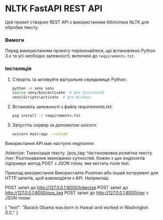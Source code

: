 # NLTK FastAPI REST API

Цей проект створює REST API з використанням бібліотеки NLTK для обробки тексту.

### Вимоги

Перед використанням проекту переконайтеся, що встановлено Python 3.x та усі необхідні залежності, включені до `requirements.txt`.

### Інсталяція

1. Створіть та активуйте віртуальне середовище Python:
   ```bash
   python -m venv venv
   source venv/bin/activate  # для Unix/macOS
   venv\Scripts\activate  # для Windows
   
2. Встановіть залежності з файлу requirements.txt:
   ```bash
   pip install -r requirements.txt

3. Запустіть сервер за допомогою uvicorn:
   ```bash
   uvicorn main:app --reload

Використання
API має наступні ендпоінти:

/tokenize: Токенізація тексту.
/pos_tag: Частиномовна розмітка тексту.
/ner: Розпізнавання іменованих сутностей.
Кожен з цих ендпоінтів підтримує метод POST з JSON тілом, яке містить поле text.


Приклад використання
Використайте Postman або інший інструмент для HTTP запитів, щоб взаємодіяти з API. Наприклад:

POST запит до http://127.0.0.1:8000/tokenize 
POST запит до http://127.0.0.1:8000/pos_tag
POST запит до http://127.0.0.1:8000/ner з JSON тілом:

{
    "text": "Barack Obama was born in Hawaii and worked in Washington D.C."
}
